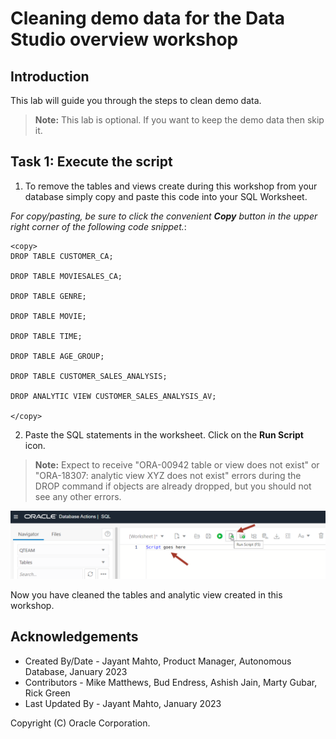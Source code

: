 # Cleaning demo data for the Data Studio overview workshop


## Introduction

This lab will guide you through the steps to clean demo data. 

>**Note:** This lab is optional. If you want to keep the demo data then skip it.

## Task 1: Execute the script

1. To remove the tables and views create during this workshop from your database simply copy and paste this code into your SQL Worksheet.

*For copy/pasting, be sure to click the convenient __Copy__ button in the upper right corner of the following code snippet.*: 

```
<copy>
DROP TABLE CUSTOMER_CA;

DROP TABLE MOVIESALES_CA;

DROP TABLE GENRE;

DROP TABLE MOVIE;

DROP TABLE TIME;

DROP TABLE AGE_GROUP;

DROP TABLE CUSTOMER_SALES_ANALYSIS;

DROP ANALYTIC VIEW CUSTOMER_SALES_ANALYSIS_AV;

</copy>
```
2. Paste the SQL statements in the worksheet. Click on the **Run Script** icon.

>**Note:** Expect to receive "ORA-00942 table or view does not exist" or "ORA-18307: analytic view XYZ does not exist" errors during the DROP command if objects are already dropped, but you should not see any other errors.

![Screenshot of SQL worksheet](images/image_sql_worksheet.png)

Now you have cleaned the tables and analytic view created in this workshop.

## Acknowledgements

- Created By/Date - Jayant Mahto, Product Manager, Autonomous Database, January 2023
- Contributors - Mike Matthews, Bud Endress, Ashish Jain, Marty Gubar, Rick Green
- Last Updated By - Jayant Mahto, January 2023


Copyright (C)  Oracle Corporation.